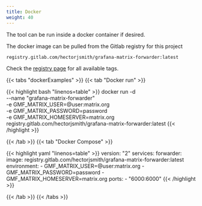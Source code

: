 ```yaml
---
title: Docker
weight: 40
---
```


The tool can be run inside a docker container if desired.

The docker image can be pulled from the Gitlab registry for this project

```
registry.gitlab.com/hectorjsmith/grafana-matrix-forwarder:latest
```

Check the [registry page](https://gitlab.com/hectorjsmith/grafana-matrix-forwarder/container_registry/1616723) for all available tags.

{{< tabs "dockerExamples" >}}
{{< tab "Docker run" >}}

{{< highlight bash "linenos=table" >}}
docker run -d \
    --name "grafana-matrix-forwarder" \
    -e GMF_MATRIX_USER=@user:matrix.org \
    -e GMF_MATRIX_PASSWORD=password \
    -e GMF_MATRIX_HOMESERVER=matrix.org \
    registry.gitlab.com/hectorjsmith/grafana-matrix-forwarder:latest
{{< /highlight >}}

{{< /tab >}}
{{< tab "Docker Compose" >}}

{{< highlight yaml "linenos=table" >}}
version: "2"
services:
    forwarder:
        image: registry.gitlab.com/hectorjsmith/grafana-matrix-forwarder:latest
        environment:
        - GMF_MATRIX_USER=@user:matrix.org
        - GMF_MATRIX_PASSWORD=password
        - GMF_MATRIX_HOMESERVER=matrix.org
        ports:
        - "6000:6000"
{{< /highlight >}}

{{< /tab >}}
{{< /tabs >}}
